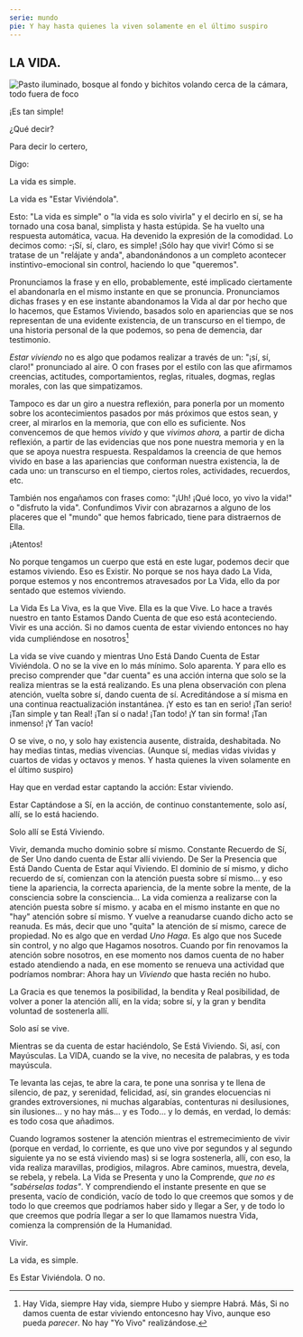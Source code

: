 ```yaml
---
serie: mundo
pie: Y hay hasta quienes la viven solamente en el último suspiro
---
```


## LA VIDA.

![Pasto iluminado, bosque al fondo y bichitos volando cerca de la cámara, todo fuera de foco](/foto/10688355_10206348238486283_7750543191598458189_o.webp)

¡Es tan simple!

¿Qué decir?

Para decir lo certero,

Digo:

La vida es simple.

La vida es "Estar Viviéndola".

Esto: "La vida es simple" o "la vida es solo vivirla" y el decirlo en sí, se ha tornado una cosa banal, simplista y hasta estúpida. Se ha vuelto una respuesta automática, vacua. Ha devenido la expresión de la comodidad.
Lo decimos como: -¡Sí, sí, claro, es simple! ¡Sólo hay que vivir! Cómo si se tratase de un "relájate y anda", abandonándonos a un completo acontecer instintivo-emocional sin control, haciendo lo que "queremos".

Pronunciamos la frase y en ello, probablemente, esté implicado ciertamente el abandonarla en el mismo instante en que se pronuncia. Pronunciamos dichas frases y en ese instante abandonamos la Vida al dar por hecho que lo hacemos, que Estamos Viviendo, basados solo en apariencias que se nos representan de una evidente existencia, de un transcurso en el tiempo, de una historia personal de la que podemos, so pena de demencia, dar testimonio.

_Estar viviendo_ no es algo que podamos realizar a través de un: "¡sí, sí, claro!" pronunciado al aire. O con frases por el estilo con las que afirmamos creencias, actitudes, comportamientos, reglas, rituales, dogmas, reglas morales, con las que simpatizamos.

Tampoco es dar un giro a nuestra reflexión, para ponerla por un momento sobre los acontecimientos pasados por más próximos que estos sean, y creer, al mirarlos en la memoria, que con ello es suficiente. Nos convencemos de que hemos _vivido_ y que _vivimos ahora,_ a partir de dicha reflexión, a partir de las evidencias que nos pone nuestra memoria y en la que se apoya nuestra respuesta. Respaldamos la creencia de que hemos vivido en base a las apariencias que conforman nuestra existencia, la de cada uno: un transcurso en el tiempo, ciertos roles, actividades, recuerdos, etc.

También nos engañamos con frases como: "¡Uh! ¡Qué loco, yo vivo la vida!" o "disfruto la vida". Confundimos Vivir con abrazarnos a alguno de los placeres que el "mundo" que hemos fabricado, tiene para distraernos de Ella.

¡Atentos!

No porque tengamos un cuerpo que está en este lugar, podemos decir que estamos viviendo. Eso es Existir. No porque se nos haya dado La Vida, porque estemos y nos encontremos atravesados por La Vida, ello da por sentado que estemos viviendo.

La Vida Es La Viva, es la que Vive. Ella es la que Vive. Lo hace a través nuestro en tanto Estamos Dando Cuenta de que eso está aconteciendo. Vivir es una acción. Si no damos cuenta de estar viviendo entonces no hay vida cumpliéndose en nosotros[^1]


La vida se vive cuando y mientras Uno Está Dando Cuenta de Estar Viviéndola. O no se la vive en lo más mínimo. Solo aparenta. Y para ello es preciso comprender que "dar cuenta" es una acción interna que solo se la realiza mientras se la está realizando. Es una plena observación con plena atención, vuelta sobre sí, dando cuenta de sí. Acreditándose a sí misma en una continua reactualización instantánea.
¡Y esto es tan en serio! ¡Tan serio! ¡Tan simple y tan Real! ¡Tan sí o nada! ¡Tan todo! ¡Y tan sin forma! ¡Tan inmenso! ¡Y Tan vacío!

O se vive, o no, y solo hay existencia ausente, distraída, deshabitada.
No hay medias tintas, medias vivencias.
(Aunque sí, medias vidas vividas y cuartos de vidas y octavos y menos. Y hasta quienes la viven solamente en el último suspiro)

Hay que en verdad estar captando la acción: Estar viviendo.

Estar Captándose a Sí, en la acción, de continuo constantemente, solo así, allí, se lo está haciendo.

Solo allí se Está Viviendo.

Vivir, demanda mucho dominio sobre sí mismo. Constante Recuerdo de Sí, de Ser Uno dando cuenta de Estar allí viviendo. De Ser la Presencia que Está Dando Cuenta de Estar aquí Viviendo.
El dominio de sí mismo, y dicho recuerdo de sí, comienzan con la atención puesta sobre sí mismo… y eso tiene la apariencia, la correcta apariencia, de la mente sobre la mente, de la consciencia sobre la consciencia…
La vida comienza a realizarse con la atención puesta sobre sí mismo. y acaba en el mismo instante en que no "hay" atención sobre sí mismo. Y vuelve a reanudarse cuando dicho acto se reanuda. Es más, decir que uno "quita" la atención de sí mismo, carece de propiedad. No es algo que en verdad _Uno Haga_. Es algo que nos Sucede sin control, y no algo que Hagamos nosotros. Cuando por fin renovamos la atención sobre nosotros, en ese momento nos damos cuenta de no haber estado atendiendo a nada, en ese momento se renueva una actividad que podríamos nombrar: Ahora hay un _Viviendo_ que hasta recién no hubo.

La Gracia es que tenemos la posibilidad, la bendita y Real posibilidad, de volver a poner la atención allí, en la vida; sobre sí, y la gran y bendita voluntad de sostenerla allí.

Solo así se vive.

Mientras se da cuenta de estar haciéndolo, Se Está Viviendo. Si, así, con Mayúsculas. La VIDA, cuando se la vive, no necesita de palabras, y es toda mayúscula.

Te levanta las cejas, te abre la cara, te pone una sonrisa y te llena de silencio, de paz, y serenidad, felicidad, así, sin grandes elocuencias ni grandes extroversiones, ni muchas algarabías, contenturas ni desilusiones, sin ilusiones… y no hay más… y es Todo… y lo demás, en verdad, lo demás: es todo cosa que añadimos.

Cuando logramos sostener la atención mientras el estremecimiento de vivir (porque en verdad, lo corriente, es que uno vive por segundos y al segundo siguiente ya no se está viviendo mas) si se logra sostenerla, allí, con eso, la vida realiza maravillas, prodigios, milagros. Abre caminos, muestra, devela, se rebela, y rebela. La Vida se Presenta y uno la Comprende, _que no es "sabérselas todas"_. Y comprendiendo el instante presente en que se presenta, vacío de condición, vacío de todo lo que creemos que somos y de todo lo que creemos que podríamos haber sido y llegar a Ser, y de todo lo que creemos que podría llegar a ser lo que llamamos nuestra Vida, comienza la comprensión de la Humanidad.

Vivir.

La vida, es simple.

Es Estar Viviéndola. O no.

[^1]: Hay Vida, siempre Hay vida, siempre Hubo y siempre Habrá. Más, Si no damos cuenta de estar viviendo entoncesno hay Vivo, aunque eso pueda _parecer_. No hay "Yo Vivo" realizándose.
